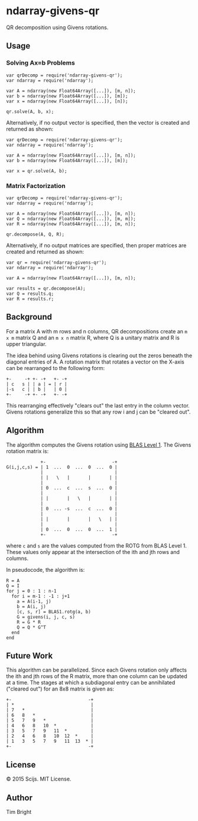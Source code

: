 # ndarray-givens-qr
QR decomposition using Givens rotations.

## Usage

### Solving Ax=b Problems

```
var qrDecomp = require('ndarray-givens-qr');
var ndarray = require('ndarray');

var A = ndarray(new Float64Array([...]), [m, n]);
var b = ndarray(new Float64Array([...]), [m]);
var x = ndarray(new Float64Array([...]), [n]);

qr.solve(A, b, x);
```

Alternatively, if no output vector is specified, then the vector is created and returned as shown:

```
var qrDecomp = require('ndarray-givens-qr');
var ndarray = require('ndarray');

var A = ndarray(new Float64Array([...]), [m, n]);
var b = ndarray(new Float64Array([...]), [m]);

var x = qr.solve(A, b);
```

### Matrix Factorization

```
var qrDecomp = require('ndarray-givens-qr');
var ndarray = require('ndarray');

var A = ndarray(new Float64Array([...]), [m, n]);
var Q = ndarray(new Float64Array([...]), [m, m]);
var R = ndarray(new Float64Array([...]), [m, n]);

qr.decompose(A, Q, R);
```

Alternatively, if no output matrices are specified, then proper matrices are created and returned as shown:

```
var qr = require('ndarray-givens-qr');
var ndarray = require('ndarray');

var A = ndarray(new Float64Array([...]), [m, n]);

var results = qr.decompose(A);
var Q = results.q;
var R = results.r;
```

## Background

For a matrix A with m rows and n columns, QR decompositions create an `m x m` matrix Q and an `m x n` matrix R, where Q is a unitary matrix and R is upper triangular.

The idea behind using Givens rotations is clearing out the zeros beneath the diagonal entries of A. A rotation matrix that rotates a vector on the X-axis can be rearranged to the following form:

```
+-     -+ +- -+   +- -+
| c   s | | a | = | r |
|-s   c | | b |   | 0 |
+-     -+ +- -+   +- -+
```

This rearranging effectively "clears out" the last entry in the column vector. Givens rotations generalize this so that any row i and j can be "cleared out".

## Algorithm

The algorithm computes the Givens rotation using [BLAS Level 1](https://www.github.com/scijs/ndarray-blas-level1). The Givens rotation matrix is:

```
             +-                         -+
G(i,j,c,s) = | 1  ...  0  ...  0  ...  0 |
             |                           |
             | |   \   |       |       | |
             |                           |
             | 0  ...  c  ...  s  ...  0 |
             |                           |
             | |       |   \   |       | |
             |                           |
             | 0  ... -s  ...  c  ...  0 |
             |                           |
             | |       |       |   \   | |
             |                           |
             | 0  ...  0  ...  0  ...  1 |
             +-                         -+
```

where `c` and `s` are the values computed from the ROTG from BLAS Level 1. These values only appear at the intersection of the ith and jth rows and columns.

In pseudocode, the algorithm is:

```
R = A
Q = I
for j = 0 : 1 : n-1
  for i = m-1 : -1 : j+1
    a = A(i-1, j)
    b = A(i, j)
    [c, s, r] = BLAS1.rotg(a, b)
    G = givens(i, j, c, s)
    R = G * R
    Q = Q * G^T
  end
end
```

## Future Work

This algorithm can be parallelized. Since each Givens rotation only affects the ith and jth rows of the R matrix, more than one column can be updated at a time. The stages at which a subdiagonal entry can be annihilated ("cleared out") for an 8x8 matrix is given as:

```
+-                             -+
| *                             |
| 7   *                         |
| 6   8   *                     |
| 5   7   9   *                 |
| 4   6   8   10  *             |
| 3   5   7   9   11  *         |
| 2   4   6   8   10  12  *     |
| 1   3   5   7   9   11  13  * |
+-                             -+
```

## License

© 2015 Scijs. MIT License.

## Author

Tim Bright
